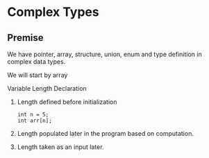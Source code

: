 # Complex Types

## Premise

We have pointer, array, structure, union, enum and type definition in complex data types.

We will start by array





Variable Length Declaration

1.  Length defined before initialization&#x20;

    ```
    int n = 5;
    int arr[n];
    ```
2. Length populated later in the program based on computation.
3. Length taken as an input later.
